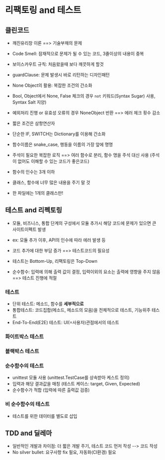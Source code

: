 # 리팩토링 and 테스트

## 클린코드
* 깨진유리창 이론 ==> 기술부채의 문제
* Code Smell: 잠재적으로 문제가 될 수 있는 코드, 3줄이상의 내용이 중복
* 보이스카우트 규칙: 처음왔을때 보다 깨끗하게 할것

* guardClause: 문제 발생시 바로 리턴하는 디자인패턴
* None Object의 활용: 복잡한 조건의 간소화

* Bool, Object에서 None, False 체크의 경우 `not` 키워드(Syntax Sugar) 사용, Syntax Salt 지양)

* 예외처리 진행 or 유효성 오류의 경우 NoneObject 반환 ==> 에러 체크 횟수 감소

* 짧은 조건은 삼항연산자

* 단순한 IF, SWITCH는 Dictionary를 이용해 간소화

* 함수이름은 snake_case, 행동을 이름의 가장 앞에 명명

* 주석이 필요한 복잡한 로직 ==> 여러 함수로 분리, 함수 명을 주석 대신 사용 (주석이 없어도 이해할 수 있는 코드가 좋은코드)

* 함수의 인수는 3개 이하

* 클래스, 함수에 너무 많은 내용을 주기 말 것

* 한 파일에는 1개의 클래스만!

## 테스트 and 리펙토링
* 모듈, 비즈니스, 통합 단계의 구성에서 모듈 추가시 해당 코드에 문제가 있으면 큰 사이트이펙트 발생
* ex: 모듈 추가 이후, API의 인수에 따라 에러 발생 등
* 코드 추가에 대한 부담 증가 ==> 테스트코드의 필요성

* 테스트는 Bottom-Up, 리팩토링은 Top-Down

* 순수함수: 입력에 의해 출력 값이 결정, 입력이외의 요소는 출력에 영향을 주지 않음 ==> 테스트 진행에 적절

### 테스트
* 단위 테스트: 메소드, 함수를 <b> 세부적으로</b>
* 통합테스트: 코드집합(메소드, 메소드의 모음)을 전체적으로 테스트, 기능위주 테스트
* End-To-End(E2E) 테스트: UI(=사용자)관점에서의 테스트

### 화이트박스 테스트
### 블랙박스 테스트

### 순수함수의 테스트
* unittest 모듈 사용 (unittest.TestCase를 상속받아 케스트 정의)
* 입력과 해당 결과값을 매칭 (테스트 케이스: target, Given, Expected)
* 순수함수가 적합 (입력에 따른 출력값 검증)

### 비 순수함수의 테스트
* 테스트를 위한 데이터를 별도로 삽입

## TDD and 딜레마
* 일반적인 개발과 차이점: 더 짧은 개발 주기, 테스트 코드 먼저 작성 --> 코드 작성
* No silver bullet: 요구사항 fix 필요, 자동화(CI환경) 필요